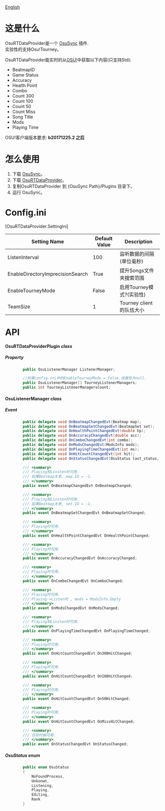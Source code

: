 [English](https://github.com/KedamaOvO/OsuRTDataProvider-Release/blob/master/README.md)  
# 这是什么
OsuRTDataProvider是一个 [OsuSync](https://github.com/Deliay/osuSync) 插件.  
实验性的支持Osu!Tourney。  
  
OsuRTDataProvider能实时的从[OSU!](https://osu.ppy.sh)中获取以下内容(只支持Std):
* BeatmapID
* Game Status
* Accuracy
* Health Point
* Combo
* Count 300
* Count 100
* Count 50
* Count Miss
* Song Title
* Mods
* Playing Time

OSU!客户端版本要求: **b20171225.2 之后**

# 怎么使用
1. 下载 [OsuSync](https://github.com/Deliay/osuSync)。
2. 下载 [OsuRTDataProvider](https://github.com/KedamaOvO/OsuRTDataProvider-Release/releases)。
3. 复制OsuRTDataProvider 到 {OsuSync Path}/Plugins 目录下。
4. 运行 OsuSync。

# Config.ini
[OsuRTDataProvider.SettingIni]

|Setting Name|Default Value|Description|
| ----- | ----- | ----- |
| ListenInterval | 100 | 监听数据的间隔(单位毫秒) |  
| EnableDirectoryImprecisionSearch | True | 提升Songs文件夹搜索范围 |
| EnableTourneyMode | False | 启用Tourney模式?(实验性) |
| TeamSize | 1 | Tourney client的队伍大小|  

# API
#### OsuRTDataProviderPlugin ***class***
##### Property
```csharp
        public OsuListenerManager ListenerManager;

        //如果config.ini中的EnableTourneyMode = false,该属性为null.
        public OsuListenerManager[] TourneyListenerManagers;
        public int TourneyListenerManagersCount;
```
#### OsuListenerManager ***class***
##### Event
```csharp
        public delegate void OnBeatmapChangedEvt(Beatmap map);
        public delegate void OnBeatmapSetChangedEvt(BeatmapSet set);
        public delegate void OnHealthPointChangedEvt(double hp);
        public delegate void OnAccuracyChangedEvt(double acc);
        public delegate void OnComboChangedEvt(int combo);
        public delegate void OnModsChangedEvt(ModsInfo mods);
        public delegate void OnPlayingTimeChangedEvt(int ms);
        public delegate void OnHitCountChangedEvt(int hit);
        public delegate void OnStatusChangedEvt(OsuStatus last_status, OsuStatus status);

        /// <summary>
        /// Playing和Linsten时可用.
        /// 如果Beatmap太老, map.ID = -1.
        /// </summary>
        public event OnBeatmapChangedEvt OnBeatmapChanged;

        /// <summary>
        /// Playing和Linsten时可用.
        /// 如果Beatmap太老, set.ID = -1.
        /// </summary>
        public event OnBeatmapSetChangedEvt OnBeatmapSetChanged;

        /// <summary>
        /// Playing时可用.
        /// </summary>
        public event OnHealthPointChangedEvt OnHealthPointChanged;

        /// <summary>
        /// Playing时可用.
        /// </summary>
        public event OnAccuracyChangedEvt OnAccuracyChanged;

        /// <summary>
        /// Playing时可用.
        /// </summary>
        public event OnComboChangedEvt OnComboChanged;

        /// <summary>
        /// Playing时可用.
        /// Playing->Listen时 , mods = ModsInfo.Empty
        /// </summary>
        public event OnModsChangedEvt OnModsChanged;

        /// <summary>
        /// Playing和Linsten时可用.
        /// </summary>
        public event OnPlayingTimeChangedEvt OnPlayingTimeChanged;

        /// <summary>
        /// Playing时可用.
        /// </summary>
        public event OnHitCountChangedEvt On300HitChanged;

        /// <summary>
        /// Playing时可用.
        /// </summary>
        public event OnHitCountChangedEvt On100HitChanged;

        /// <summary>
        /// Playing时可用.
        /// </summary>
        public event OnHitCountChangedEvt On50HitChanged;

        /// <summary>
        /// Playing时可用.
        /// </summary>
        public event OnHitCountChangedEvt OnMissHitChanged;

        /// <summary>
        /// 任何时候可用.
        /// </summary>
        public event OnStatusChangedEvt OnStatusChanged;
```

##### OsuStatus ***enum***
```csharp
        public enum OsuStatus
        {
            NoFoundProcess,
            Unkonwn,
            Listening,
            Playing,
            Editing,
            Rank
        }
```